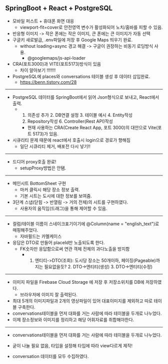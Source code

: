 ## SpringBoot + React + PostgreSQL
* 모바일 퍼스트 + 휴대폰 화면 대응
  - viewport-fit=cover로 안전영역 변수가 활성화되어 노치/홈바를 피할 수 있음.
* 반응형 이미지 -> 작은 폰에는 작은 이미지, 큰 폰에는 큰 이미지가 자동 선택
* 구글키 새로발급, .env파일에 저장 후 Google Maps 띄우기 완료.
  - without loading=async 경고 해결 -> 구글이 권장하는 비동기 로딩방식 사용.
    + @googlemaps/js-api-loader
* CRA(포트3000)과 VITE(포트5173)방식이 있음
  - 차이 알아보기 !!!!!!!
* PostgreSQL에 places와 conversations 테이블 생성 후 데이터 삽입완료.
  - https://benn.tistory.com/28
--- 
* PostgreSQL 데이터를 SpringBoot에서 읽어 Json형식으로 보내고, React에서 출력.
  - 1. 의존성 추가 2. DB연결 설정 3. 테이블 예시 4. Entity작성
     5. Repository작성 6. Controller(Rest API)작성
    + 현재 사용하는 CRA(Create React App, 포트 3000)의 대안으로 Vite(포트 5173)가 있음.
* 시큐리티 문제 때문에 react에서 호출시 login으로 경로가 향해짐
  - 일단 시큐리티 제거, 배포전 다시 넣기!!
--- 
* 드디어 proxy호출 완료!
  - setupProxy방법은 안됌.
--- 
* 메인시트 BottomSheet 구현 
  - 마커 클릭시 해당 장소 정보 출력.
  - 기본 시트는 도시에 대한 정보를 보여줌.
* 3단계 스냅(닫힘 -> 반열림 -> 거의 전체)의 시트를 구현하였다.
  - 사용자의 움직임(드래그)을 통해 제어할 수 있음.
--- 
* 컬럼/테이블 이름이 스네이크표기이기에 @Column(name = "english_text")로 매핑해주었다.
  - 자바필드는 카멜케이스
* 응답은 DTO로 만들어 placeId만 노출되도록 한다.
  - FK숫자만 응답함으로써 연관 객체 전체의 과다노출을 방지함
    + 1. 엔티티->DTO(조회): 도시당 장소는 50개이하, 페이징(Pageable)까지는 필요없을듯? 2. DTO->엔티티(생성) 3. DTO->엔티티(수정)
---
* 이미지 파일을 Firebase Cloud Storage 에 저장 후 저장소위치를 DB에 저장하였다.
  - 브라우저에 이미지 잘 출력된다.
* 최대 5개의 이미지파일과 2개의 영상파일이 있어 대표이미지를 제외하고 따로 테이블 구축한다.
*  convervations테이블을 먼저 대화를 거는 사람에 따라 테이블을 두개로 나누었다.
*  이제 장소정보와 이미지를 정리하고 해당 어휘자료를 취합해야한다.
---
*  convervations테이블을 먼저 대화를 거는 사람에 따라 테이블을 두개로 나누었다.
  - 굳이 나눌 필요 없음, 타입을 설정해 타입에 따라 view다르게 제작!
*  conversation 데이터를 모두 수집하였다.
